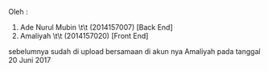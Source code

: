 
Oleh : 
1. Ade Nurul Mubin \t\t (2014157007) [Back End]
2. Amaliyah \t\t (2014157020) [Front End]

sebelumnya sudah di upload bersamaan di akun nya Amaliyah pada tanggal 20 Juni 2017
      
